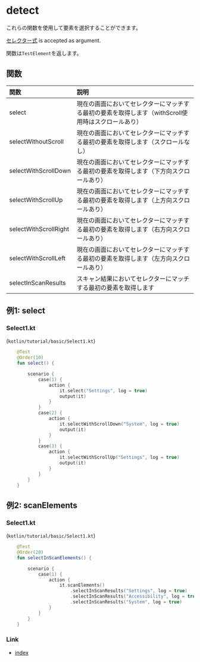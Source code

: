 # detect

これらの関数を使用して要素を選択することができます。

[セレクター式](../../selector_and_nickname/selector_expression_ja.md) is accepted as argument.

関数は`TestElement`を返します。

## 関数

| 関数                    | 説明                                                     |
|:----------------------|:-------------------------------------------------------|
| select                | 現在の画面においてセレクターにマッチする最初の要素を取得します（withScroll使用時はスクロールあり） |
| selectWithoutScroll   | 現在の画面においてセレクターにマッチする最初の要素を取得します（スクロールなし）               |
| selectWithScrollDown  | 現在の画面においてセレクターにマッチする最初の要素を取得します（下方向スクロールあり）            |
| selectWithScrollUp    | 現在の画面においてセレクターにマッチする最初の要素を取得します（上方向スクロールあり）            |
| selectWithScrollRight | 現在の画面においてセレクターにマッチする最初の要素を取得します（右方向スクロールあり）            |
| selectWithScrollLeft  | 現在の画面においてセレクターにマッチする最初の要素を取得します（左方向スクロールあり）            |
| selectInScanResults   | スキャン結果においてセレクターにマッチする最初の要素を取得します                       |

## 例1: select

### Select1.kt

(`kotlin/tutorial/basic/Select1.kt`)

```kotlin
    @Test
    @Order(10)
    fun select() {

        scenario {
            case(1) {
                action {
                    it.select("Settings", log = true)
                    output(it)
                }
            }
            case(2) {
                action {
                    it.selectWithScrollDown("System", log = true)
                    output(it)
                }
            }
            case(3) {
                action {
                    it.selectWithScrollUp("Settings", log = true)
                    output(it)
                }
            }
        }
    }
```

## 例2: scanElements

### Select1.kt

(`kotlin/tutorial/basic/Select1.kt`)

```kotlin
    @Test
    @Order(20)
    fun selectInScanElements() {

        scenario {
            case(1) {
                action {
                    it.scanElements()
                        .selectInScanResults("Settings", log = true)
                        .selectInScanResults("Accessibility", log = true)
                        .selectInScanResults("System", log = true)
                }
            }
        }
    }
```

### Link

- [index](../../../index_ja.md)
